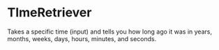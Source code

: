 # TImeRetriever

Takes a specific time (input) and tells you how long ago it was in years, months, weeks, days, hours, minutes, and seconds. 
